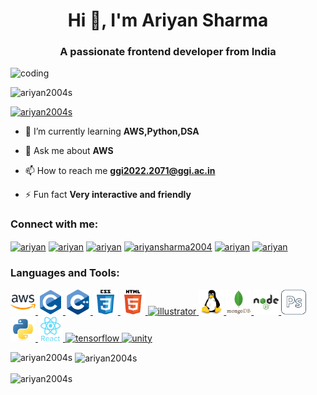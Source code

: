 <h1 align="center">Hi 👋, I'm Ariyan Sharma</h1>
<h3 align="center">A passionate frontend developer from India</h3>
<img align=”right” alt=coding width=400 src=https://www.google.com/url?sa=i&url=https%3A%2F%2Fwww.textures4photoshop.com%2Ftex%2Fabstract%2Fmatrix-code-animation-gif-free-animated-background.aspx&psig=AOvVaw2ZC8npGb5G9JrH6uq9G18C&ust=1710423547707000&source=images&cd=vfe&opi=89978449&ved=0CBIQjRxqFwoTCPDI9rGu8YQDFQAAAAAdAAAAABAI>
<p align="left"> <img src="https://komarev.com/ghpvc/?username=ariyan2004s&label=Profile%20views&color=0e75b6&style=flat" alt="ariyan2004s" /> </p>

<p align="left"> <a href="https://github.com/ryo-ma/github-profile-trophy"><img src="https://github-profile-trophy.vercel.app/?username=ariyan2004s" alt="ariyan2004s" /></a> </p>

- 🌱 I’m currently learning **AWS,Python,DSA**

- 💬 Ask me about **AWS**

- 📫 How to reach me **ggi2022.2071@ggi.ac.in**

- ⚡ Fun fact **Very interactive and friendly**

<h3 align="left">Connect with me:</h3>
<p align="left">
<a href="https://twitter.com/ariyan" target="blank"><img align="center" src="https://raw.githubusercontent.com/rahuldkjain/github-profile-readme-generator/master/src/images/icons/Social/twitter.svg" alt="ariyan" height="30" width="40" /></a>
<a href="https://linkedin.com/in/ariyan" target="blank"><img align="center" src="https://raw.githubusercontent.com/rahuldkjain/github-profile-readme-generator/master/src/images/icons/Social/linked-in-alt.svg" alt="ariyan" height="30" width="40" /></a>
<a href="https://fb.com/ariyan" target="blank"><img align="center" src="https://raw.githubusercontent.com/rahuldkjain/github-profile-readme-generator/master/src/images/icons/Social/facebook.svg" alt="ariyan" height="30" width="40" /></a>
<a href="https://instagram.com/ariyansharma2004" target="blank"><img align="center" src="https://raw.githubusercontent.com/rahuldkjain/github-profile-readme-generator/master/src/images/icons/Social/instagram.svg" alt="ariyansharma2004" height="30" width="40" /></a>
<a href="https://www.hackerrank.com/ariyan" target="blank"><img align="center" src="https://raw.githubusercontent.com/rahuldkjain/github-profile-readme-generator/master/src/images/icons/Social/hackerrank.svg" alt="ariyan" height="30" width="40" /></a>
<a href="https://discord.gg/ariyan" target="blank"><img align="center" src="https://raw.githubusercontent.com/rahuldkjain/github-profile-readme-generator/master/src/images/icons/Social/discord.svg" alt="ariyan" height="30" width="40" /></a>
</p>

<h3 align="left">Languages and Tools:</h3>
<p align="left"> <a href="https://aws.amazon.com" target="_blank" rel="noreferrer"> <img src="https://raw.githubusercontent.com/devicons/devicon/master/icons/amazonwebservices/amazonwebservices-original-wordmark.svg" alt="aws" width="40" height="40"/> </a> <a href="https://www.cprogramming.com/" target="_blank" rel="noreferrer"> <img src="https://raw.githubusercontent.com/devicons/devicon/master/icons/c/c-original.svg" alt="c" width="40" height="40"/> </a> <a href="https://www.w3schools.com/cpp/" target="_blank" rel="noreferrer"> <img src="https://raw.githubusercontent.com/devicons/devicon/master/icons/cplusplus/cplusplus-original.svg" alt="cplusplus" width="40" height="40"/> </a> <a href="https://www.w3schools.com/css/" target="_blank" rel="noreferrer"> <img src="https://raw.githubusercontent.com/devicons/devicon/master/icons/css3/css3-original-wordmark.svg" alt="css3" width="40" height="40"/> </a> <a href="https://www.w3.org/html/" target="_blank" rel="noreferrer"> <img src="https://raw.githubusercontent.com/devicons/devicon/master/icons/html5/html5-original-wordmark.svg" alt="html5" width="40" height="40"/> </a> <a href="https://www.adobe.com/in/products/illustrator.html" target="_blank" rel="noreferrer"> <img src="https://www.vectorlogo.zone/logos/adobe_illustrator/adobe_illustrator-icon.svg" alt="illustrator" width="40" height="40"/> </a> <a href="https://www.linux.org/" target="_blank" rel="noreferrer"> <img src="https://raw.githubusercontent.com/devicons/devicon/master/icons/linux/linux-original.svg" alt="linux" width="40" height="40"/> </a> <a href="https://www.mongodb.com/" target="_blank" rel="noreferrer"> <img src="https://raw.githubusercontent.com/devicons/devicon/master/icons/mongodb/mongodb-original-wordmark.svg" alt="mongodb" width="40" height="40"/> </a> <a href="https://nodejs.org" target="_blank" rel="noreferrer"> <img src="https://raw.githubusercontent.com/devicons/devicon/master/icons/nodejs/nodejs-original-wordmark.svg" alt="nodejs" width="40" height="40"/> </a> <a href="https://www.photoshop.com/en" target="_blank" rel="noreferrer"> <img src="https://raw.githubusercontent.com/devicons/devicon/master/icons/photoshop/photoshop-line.svg" alt="photoshop" width="40" height="40"/> </a> <a href="https://www.python.org" target="_blank" rel="noreferrer"> <img src="https://raw.githubusercontent.com/devicons/devicon/master/icons/python/python-original.svg" alt="python" width="40" height="40"/> </a> <a href="https://reactjs.org/" target="_blank" rel="noreferrer"> <img src="https://raw.githubusercontent.com/devicons/devicon/master/icons/react/react-original-wordmark.svg" alt="react" width="40" height="40"/> </a> <a href="https://www.tensorflow.org" target="_blank" rel="noreferrer"> <img src="https://www.vectorlogo.zone/logos/tensorflow/tensorflow-icon.svg" alt="tensorflow" width="40" height="40"/> </a> <a href="https://unity.com/" target="_blank" rel="noreferrer"> <img src="https://www.vectorlogo.zone/logos/unity3d/unity3d-icon.svg" alt="unity" width="40" height="40"/> </a> </p>

<p><img align="left" src="https://github-readme-stats.vercel.app/api/top-langs?username=ariyan2004s&show_icons=true&locale=en&layout=compact" alt="ariyan2004s" /></p>

<p>&nbsp;<img align="center" src="https://github-readme-stats.vercel.app/api?username=ariyan2004s&show_icons=true&locale=en" alt="ariyan2004s" /></p>

<p><img align="center" src="https://github-readme-streak-stats.herokuapp.com/?user=ariyan2004s&" alt="ariyan2004s" /></p>
